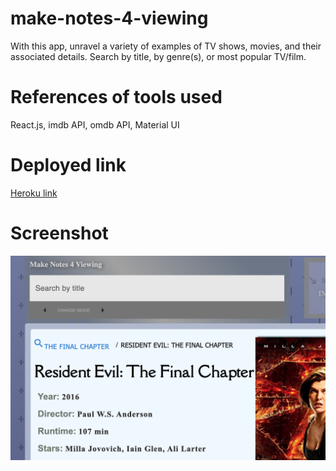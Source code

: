 # make-notes-4-viewing
With this app, unravel a variety of examples of TV shows, movies, and their associated details. Search by title, by genre(s), or most popular TV/film.

# References of tools used
React.js, imdb API, omdb API, Material UI

# Deployed link
<a href='https://make-notes-4-viewing.herokuapp.com'>Heroku link</a>

# Screenshot
<img src='./src/assets/mnfvscreen.png' alt='img screenshot app'/>

